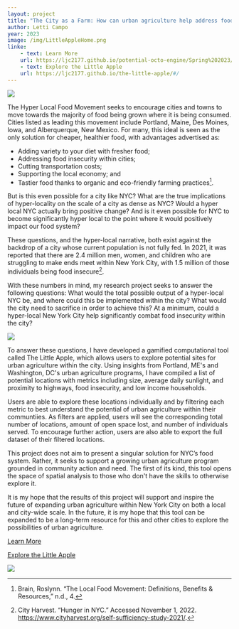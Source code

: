 ```yaml
---
layout: project
title: "The City as a Farm: How can urban agriculture help address food insecurity within New York City?"
author: Letti Campo
year: 2023
image: /img/LittleAppleHome.png
linke: 
    - text: Learn More
    url: https://ljc2177.github.io/potential-octo-engine/Spring%202023/Colloquium/
    - text: Explore the Little Apple
    url: https://ljc2177.github.io/the-little-apple/#/
---
```

[![](/img/UFSkyline.png)](https://ljc2177.github.io/potential-octo-engine/Spring%202023/Colloquium/)

The Hyper Local Food Movement seeks to encourage cities and towns to move towards the majority of food being grown where it is being consumed. Cities listed as leading this movement include Portland, Maine, Des Moines, Iowa, and Alberquerque, New Mexico. For many, this ideal is seen as the only solution for cheaper, healthier food, with advantages advertised as:

- Adding variety to your diet with fresher food;
- Addressing food insecurity within cities;
- Cutting transportation costs;
- Supporting the local economy; and
- Tastier food thanks to organic and eco-friendly farming practices[^1].

But is this even possible for a city like NYC? What are the true implications of hyper-locality on
the scale of a city as dense as NYC? Would a hyper local NYC actually bring positive change? And is it even possible for NYC to become significantly hyper local to the point where it would positively impact our food system?

These questions, and the hyper-local narrative, both exist against the backdrop of a city whose current population is not fully fed. In 2021, it was reported that there are 2.4 million men, women, and children who are struggling to make ends meet within New York City, with 1.5 million of those individuals being food insecure[^2].

With these numbers in mind, my research project seeks to answer the following questions: What would the total possible output of a hyper-local NYC be, and where could this be implemented within the city? What would the city need to sacrifice in order to achieve this? At a minimum, could a hyper-local New York City help significantly combat food insecurity within the city?

[![](/img/TheLittleApple.png)](https://ljc2177.github.io/the-little-apple/#/)

To answer these questions, I have developed a gamified computational tool called The Little Apple, which allows users to explore potential sites for urban agriculture within the city. Using insights from Portland, ME's and Washington, DC's urban agriculture programs, I have compiled a list of potential locations with metrics including size, average daily sunlight, and proximity to highways, food insecurity, and low income households.

Users are able to explore these locations individually and by filtering each metric to best understand the potential of urban agriculture within their communtiies. As filters are applied, users will see the corresponding total number of locations, amount of open space lost, and number of individuals served. To encourage further action, users are also able to export the full dataset of their filtered locations.

This project does not aim to present a singular solution for NYC’s food system. Rather, it seeks to support a growing urban agriculture program grounded in community action and need. The first of its kind, this tool opens the space of spatial analysis to those who don't have the skills to otherwise explore it.

It is my hope that the results of this project will support and inspire the future of expanding urban agriculture within New York City on both a local and city-wide scale. In the future, it is my hope that this tool can be expanded to be a long-term resource for this and other cities to explore the possibilities of urban agriculture.

[Learn More](https://ljc2177.github.io/potential-octo-engine/Spring%202023/Colloquium/)

[Explore the Little Apple](https://ljc2177.github.io/the-little-apple/#/)

[![](/img/VSkyline.png)](https://ljc2177.github.io/potential-octo-engine/Spring%202023/Colloquium/)

[^1]: Brain, Roslynn. “The Local Food Movement: Definitions, Benefits & Resources,” n.d., 4.
[^2]: City Harvest. “Hunger in NYC.” Accessed November 1, 2022. https://www.cityharvest.org/self-sufficiency-study-2021/.
